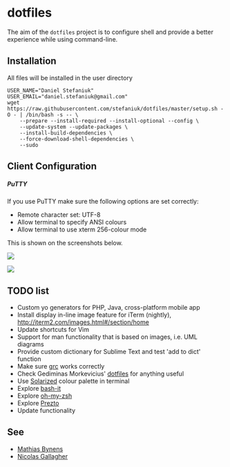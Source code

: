 dotfiles
========

The aim of the `dotfiles` project is to configure shell and provide a better experience while using command-line.

Installation
------------

All files will be installed in the user directory

    USER_NAME="Daniel Stefaniuk"
    USER_EMAIL="daniel.stefaniuk@gmail.com"
    wget https://raw.githubusercontent.com/stefaniuk/dotfiles/master/setup.sh -O - | /bin/bash -s -- \
        --prepare --install-required --install-optional --config \
        --update-system --update-packages \
        --install-build-dependencies \
        --force-download-shell-dependencies \
        --sudo

Client Configuration
--------------------

##### PuTTY

If you use PuTTY make sure the following options are set correctly:

 * Remote character set: UTF-8
 * Allow terminal to specify ANSI colours
 * Allow terminal to use xterm 256-colour mode

This is shown on the screenshots below.

![](http://i.imgur.com/YxU1JLb.png)

![](http://i.imgur.com/xH8tGA9.png)

TODO list
---------

 * Custom yo generators for PHP, Java, cross-platform mobile app
 * Install display in-line image feature for iTerm (nightly), http://iterm2.com/images.html#/section/home
 * Update shortcuts for Vim
 * Support for man functionality that is based on images, i.e. UML diagrams
 * Provide custom dictionary for Sublime Text and test 'add to dict' function
 * Make sure [grc](http://korpus.juls.savba.sk/~garabik/software/grc.html) works correctly
 * Check Gediminas Morkevicius' [dotfiles](https://github.com/l3pp4rd/dotfiles) for anything useful
 * Use [Solarized](http://ethanschoonover.com/solarized) colour palette in terminal
 * Explore [bash-it](https://github.com/revans/bash-it)
 * Explore [oh-my-zsh](https://github.com/robbyrussell/oh-my-zsh)
 * Explore [Prezto](https://github.com/sorin-ionescu/prezto)
 * Update functionality

See
---

 * [Mathias Bynens](https://github.com/mathiasbynens/dotfiles)
 * [Nicolas Gallagher](https://github.com/necolas/dotfiles)
